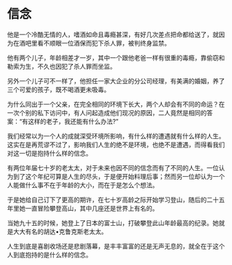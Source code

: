 # 信念

他是一个冷酷无情的人，嗜酒如命且毒瘾甚深，有好几次差点把命都给送了，就因为在酒吧里看不顺眼一位酒保而犯下杀人罪，被判终身监禁。 

他有两个儿子，年龄相差才一岁，其中一个跟他老爸一样有很重的毒瘾，靠偷窃和勒索为生，不久也因犯了杀人罪而坐监。 

另外一个儿子可不一样了，他担任一家大企业的分公司经理，有美满的婚姻，养了三个可爱的孩子，既不喝酒更未吸毒。 

为什么同出于一个父亲，在完全相同的环境下长大，两个人却会有不同的命运？在一次个别的私下访问中，有人问起造成他们现况的原因，二人竟然是相同的答案：“有这样的老子，我还能有什么办法?” 

我们经常以为一个人的成就深受环境所影响，有什么样的遭遇就有什么样的人生。这实在是再荒谬不过了，影响我们人生的绝不是环境，也绝不是遭遇，而得看我们对这一切是抱持什么样的信念。 

有两位年届七十岁的老太太，对于未来也因不同的信念而有了不同的人生。一位认为到了这个年纪可算是人生的尽头，于是便开始料理后事；然而另一位却认为一个人能做什么事不在于年龄的大小，而在于是怎么个想法。 

于是她给自己订下了更高的期许，在七十岁高龄之际开始学习登山，随后的二十五年里她一直冒险攀登高山，其中几座还是世界上有名的。 

当她九十五的时候，她登上了日本的富士山，打破攀登此山年龄最高的纪录。她就是大大有名的胡达&#8226;克鲁克斯老太太。 

人生到底是喜剧收场还是悲剧落幕，是丰丰富富的还是无声无息的，就全在于这个人到底抱持的是什么样的信念。
 